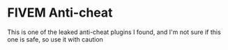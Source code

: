 # FIVEM Anti-cheat
This is one of the leaked anti-cheat plugins I found, and I'm not sure if this one is safe, so use it with caution
